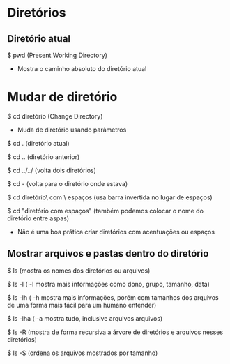 # Diretórios

## Diretório atual

$ pwd (Present Working Directory)
  * Mostra o caminho absoluto do diretório atual

# Mudar de diretório

$ cd diretório (Change Directory)
  * Muda de diretório usando parâmetros

$ cd . (diretório atual)

$ cd .. (diretório anterior)

$ cd ../../ (volta dois diretórios)

$ cd - (volta para o diretório onde estava)

$ cd diretório\ com \ espaços (usa barra invertida no lugar de espaços)

$ cd "diretório com espaços" (também podemos colocar o nome do diretório entre aspas)

  * Não é uma boa prática criar diretórios com acentuações ou espaços
  
## Mostrar arquivos e pastas dentro do diretório

$ ls (mostra os nomes dos diretórios ou arquivos)

$ ls -l  ( -l mostra mais informações como dono, grupo, tamanho, data)

$ ls -lh ( -h mostra mais informações, porém com tamanhos dos arquivos de uma forma mais fácil para um humano entender)

$ ls -lha ( -a mostra tudo, inclusive arquivos arquivos)

$ ls -R (mostra de forma recursiva a árvore de diretórios e arquivos nesses diretórios)

$ ls -S (ordena os arquivos mostrados por tamanho)
